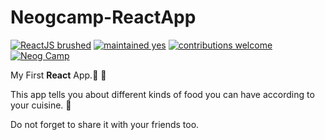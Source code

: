 # Neogcamp-ReactApp

[![ReactJS brushed](https://img.shields.io/badge/ReactJS-brushed-orange)]() [![maintained yes](https://img.shields.io/badge/maintained-yes-brightgreen)]() [![contributions welcome](https://img.shields.io/badge/contributions-welcome-blue)]() 
[![Neog Camp](https://img.shields.io/badge/Neog-camp-brightgreen)]() 



My First **React** App.:book: 📝

This app tells you about different kinds of food you can have according to your cuisine. 🍨

Do not forget to share it with your friends too.
 

